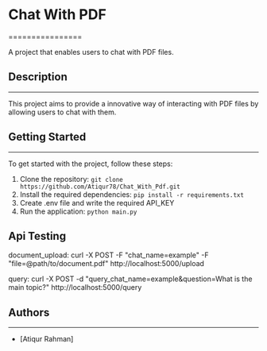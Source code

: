 # Chat With PDF
================

A project that enables users to chat with PDF files.

## Description
---------------

This project aims to provide a innovative way of interacting with PDF files by allowing users to chat with them.

## Getting Started
-------------------

To get started with the project, follow these steps:

1. Clone the repository: `git clone https://github.com/Atiqur78/Chat_With_Pdf.git`
2. Install the required dependencies: `pip install -r requirements.txt`
3. Create .env file and write the required API_KEY
4. Run the application: `python main.py`

Api Testing
------------

document_upload: curl -X POST -F "chat_name=example" -F "file=@path/to/document.pdf" http://localhost:5000/upload

query: curl -X POST -d "query_chat_name=example&question=What is the main topic?" http://localhost:5000/query



## Authors
-----------

* [Atiqur Rahman]